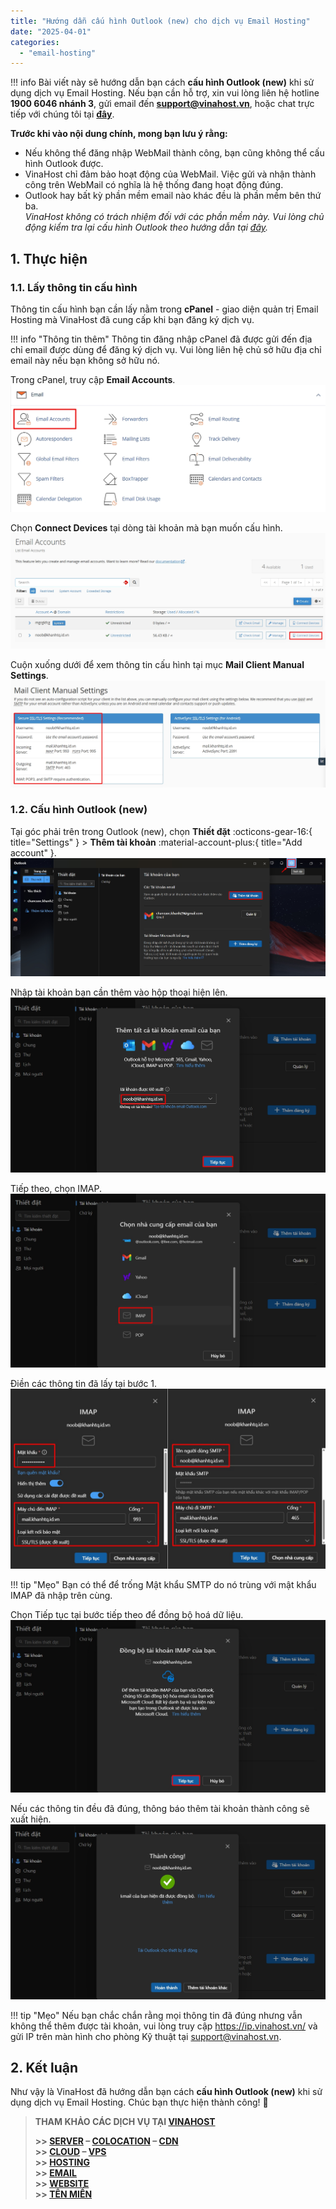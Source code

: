 ```yaml
---
title: "Hướng dẫn cấu hình Outlook (new) cho dịch vụ Email Hosting"
date: "2025-04-01"
categories:
  - "email-hosting"
---
```


!!! info
    Bài viết này sẽ hướng dẫn bạn cách **cấu hình Outlook (new)** khi sử dụng dịch vụ Email Hosting. Nếu bạn cần hỗ trợ, xin vui lòng liên hệ hotline **1900 6046 nhánh 3**, gửi email đến [**support@vinahost.vn**](mailto:support@vinahost.vn), hoặc chat trực tiếp với chúng tôi tại [**đây**](https://livechat.vinahost.vn/chat.php).


**Trước khi vào nội dung chính, mong bạn lưu ý rằng:**

- Nếu không thể đăng nhập WebMail thành công, bạn cũng không thể cấu hình Outlook được.
- VinaHost chỉ đảm bảo hoạt động của WebMail. Việc gửi và nhận thành công trên WebMail có nghĩa là hệ thống đang hoạt động đúng.
- Outlook hay bất kỳ phần mềm email nào khác đều là phần mềm bên thứ ba.<br>_VinaHost không có trách nhiệm đối với các phần mềm này. Vui lòng chủ động kiểm tra lại cấu hình Outlook theo hướng dẫn tại [đây](https://kb.vinahost.vn/Email/huong-dan-cau-hinh-email-tren-outlook/)._


## 1. Thực hiện

### 1.1. Lấy thông tin cấu hình

Thông tin cấu hình bạn cần lấy nằm trong **cPanel** - giao diện quản trị Email Hosting mà VinaHost đã cung cấp khi bạn đăng ký dịch vụ.

!!! info "Thông tin thêm"
    Thông tin đăng nhập cPanel đã được gửi đến địa chỉ email được dùng để đăng ký dịch vụ. Vui lòng liên hệ chủ sở hữu địa chỉ email này nếu bạn không sở hữu nó.

Trong cPanel, truy cập **Email Accounts**.
![Email Accounts](../../images/emailhosting-cau_hinh_outlook_new-01.jpg "Email Accounts")

Chọn **Connect Devices** tại dòng tài khoản mà bạn muốn cấu hình.
![Connect Devices](../../images/emailhosting-cau_hinh_outlook_new-02.jpg "Connect Devices")

Cuộn xuống dưới để xem thông tin cấu hình tại mục **Mail Client Manual Settings**.
![Thông tin cấu hình](../../images/emailhosting-cau_hinh_outlook_new-03.jpg "Thông tin cấu hình")


### 1.2. Cấu hình Outlook (new)

Tại góc phải trên trong Outlook (new), chọn **Thiết đặt** :octicons-gear-16:{ title="Settings" } > **Thêm tài khoản** :material-account-plus:{ title="Add account" }.
![Thêm tài khoản](../../images/emailhosting-cau_hinh_outlook_new-04.jpg "Thêm tài khoản")

Nhập tài khoản bạn cần thêm vào hộp thoại hiện lên.
![Nhập tài khoản](../../images/emailhosting-cau_hinh_outlook_new-05.jpg "Nhập tài khoản")

Tiếp theo, chọn IMAP.
![Chọn IMAP](../../images/emailhosting-cau_hinh_outlook_new-06.jpg "Chọn IMAP")

Điền các thông tin đã lấy tại bước 1.
![Điền thông tin](../../images/emailhosting-cau_hinh_outlook_new-07.jpg "Điền thông tin") 

!!! tip "Mẹo"
    Bạn có thể để trống Mật khẩu SMTP do nó trùng với mật khẩu IMAP đã nhập trên cùng.

Chọn Tiếp tục tại bước tiếp theo để đồng bộ hoá dữ liệu.
![Tiếp tục](../../images/emailhosting-cau_hinh_outlook_new-08.jpg "Tiếp tục")

Nếu các thông tin đều đã đúng, thông báo thêm tài khoản thành công sẽ xuất hiện.
![Thông báo thêm tài khoản thành công](../../images/emailhosting-cau_hinh_outlook_new-09.jpg "Thông báo thêm tài khoản thành công")

!!! tip "Mẹo"
    Nếu bạn chắc chắn rằng mọi thông tin đã đúng nhưng vẫn không thể thêm được tài khoản, vui lòng truy cập https://ip.vinahost.vn/ và gửi IP trên màn hình cho phòng Kỹ thuật tại [support@vinahost.vn](mailto:support@vinahost.vn).


## 2. Kết luận

Như vậy là VinaHost đã hướng dẫn bạn cách **cấu hình Outlook (new)** khi sử dụng dịch vụ Email Hosting. Chúc bạn thực hiện thành công! 🍻


> **THAM KHẢO CÁC DỊCH VỤ TẠI [VINAHOST](https://vinahost.vn/)**
>
> **\>> [SERVER](https://vinahost.vn/thue-may-chu-rieng/) – [COLOCATION](https://vinahost.vn/colocation.html) – [CDN](https://vinahost.vn/dich-vu-cdn-chuyen-nghiep)**<br>
> **\>> [CLOUD](https://vinahost.vn/cloud-server-gia-re/) – [VPS](https://vinahost.vn/vps-ssd-chuyen-nghiep/)**<br>
> **\>> [HOSTING](https://vinahost.vn/wordpress-hosting)**<br>
> **\>> [EMAIL](https://vinahost.vn/email-hosting)**<br>
> **\>> [WEBSITE](http://vinawebsite.vn/)**<br>
> **\>> [TÊN MIỀN](https://vinahost.vn/ten-mien-gia-re/)**